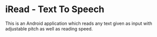 # iRead - Text To Speech
This is an Android application which reads any text given as input with adjustable pitch as well as reading speed.
